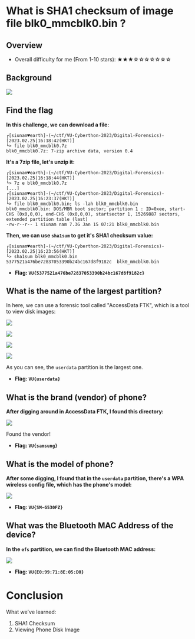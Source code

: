 # What is SHA1 checksum of image file blk0_mmcblk0.bin ?

## Overview

- Overall difficulty for me (From 1-10 stars): ★★★☆☆☆☆☆☆☆

## Background

![](https://github.com/siunam321/CTF-Writeups/blob/main/VU-Cyberthon-2023/images/Pasted%20image%2020230225161806.png)

## Find the flag

**In this challenge, we can download a file:**
```shell
┌[siunam♥earth]-(~/ctf/VU-Cyberthon-2023/Digital-Forensics)-[2023.02.25|16:18:42(HKT)]
└> file blk0_mmcblk0.7z            
blk0_mmcblk0.7z: 7-zip archive data, version 0.4
```

**It's a 7zip file, let's unzip it:**
```shell
┌[siunam♥earth]-(~/ctf/VU-Cyberthon-2023/Digital-Forensics)-[2023.02.25|16:18:44(HKT)]
└> 7z e blk0_mmcblk0.7z
[...]
┌[siunam♥earth]-(~/ctf/VU-Cyberthon-2023/Digital-Forensics)-[2023.02.25|16:23:37(HKT)]
└> file blk0_mmcblk0.bin; ls -lah blk0_mmcblk0.bin 
blk0_mmcblk0.bin: DOS/MBR boot sector; partition 1 : ID=0xee, start-CHS (0x0,0,0), end-CHS (0x0,0,0), startsector 1, 15269887 sectors, extended partition table (last)
-rw-r--r-- 1 siunam nam 7.3G Jan 15 07:21 blk0_mmcblk0.bin
```

**Then, we can use `sha1sum` to get it's SHA1 checksum value:**
```shell
┌[siunam♥earth]-(~/ctf/VU-Cyberthon-2023/Digital-Forensics)-[2023.02.25|16:23:56(HKT)]
└> sha1sum blk0_mmcblk0.bin 
5377521a476be72837053390b24bc167d8f9182c  blk0_mmcblk0.bin
```

- **Flag: `VU{5377521a476be72837053390b24bc167d8f9182c}`**

## What is the name of the largest partition?

In here, we can use a forensic tool called "AccessData FTK", which is a tool to view disk images:

![](https://github.com/siunam321/CTF-Writeups/blob/main/VU-Cyberthon-2023/images/Pasted%20image%2020230225174920.png)

![](https://github.com/siunam321/CTF-Writeups/blob/main/VU-Cyberthon-2023/images/Pasted%20image%2020230225174928.png)

![](https://github.com/siunam321/CTF-Writeups/blob/main/VU-Cyberthon-2023/images/Pasted%20image%2020230225174936.png)

![](https://github.com/siunam321/CTF-Writeups/blob/main/VU-Cyberthon-2023/images/Pasted%20image%2020230225174822.png)

As you can see, the `userdata` partition is the largest one.

- **Flag: `VU{userdata}`**

## What is the brand (vendor) of phone?

**After digging around in AccessData FTK, I found this directory:**

![](https://github.com/siunam321/CTF-Writeups/blob/main/VU-Cyberthon-2023/images/Pasted%20image%2020230225175937.png)

Found the vendor!

- **Flag: `VU{samsung}`**

## What is the model of phone?

**After some digging, I found that in the `userdata` partition, there's a WPA wireless config file, which has the phone's model:**

![](https://github.com/siunam321/CTF-Writeups/blob/main/VU-Cyberthon-2023/images/Pasted%20image%2020230225181924.png)

- **Flag: `VU{SM-G530FZ}`**

## What was the Bluetooth MAC Address of the device?

**In the `efs` partition, we can find the Bluetooth MAC address:**

![](https://github.com/siunam321/CTF-Writeups/blob/main/VU-Cyberthon-2023/images/Pasted%20image%2020230225181014.png)

- **Flag: `VU{E0:99:71:8E:05:D0}`**

# Conclusion

What we've learned:

1. SHA1 Checksum
2. Viewing Phone Disk Image